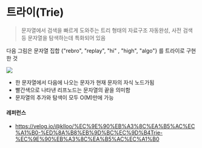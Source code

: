 # 트라이(Trie)

> 문자열에서 검색을 빠르게 도와주는 트리 형태의 자료구조
> 자동완성, 사전 검색 등 문자열을 탐색하는데 특화되어 있음

다음 그림은 문자열 집합 {"rebro", "replay", "hi" , "high", "algo"} 를 트라이로 구현한 것

<img src='https://images.velog.io/images/klloo/post/ec2b6abb-c725-41cd-af6e-046a9ef5f000/image.png'>

- 한 문자열에서 다음에 나오는 문자가 현재 문자의 자식 노드가됨
- 빨간색으로 나타낸 리프노드는 문자열의 끝을 의미함
- 문자열의 추가와 탐색이 모두 O(M)만에 가능

#### 레퍼런스

- https://velog.io/@klloo/%EC%9E%90%EB%A3%8C%EA%B5%AC%EC%A1%B0-%ED%8A%B8%EB%9D%BC%EC%9D%B4Trie-%EC%9E%90%EB%A3%8C%EA%B5%AC%EC%A1%B0
